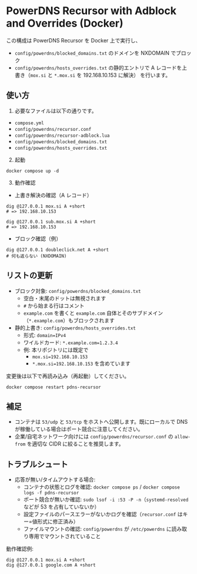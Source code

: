# PowerDNS Recursor with Adblock and Overrides (Docker)

この構成は PowerDNS Recursor を Docker 上で実行し、
- `config/powerdns/blocked_domains.txt` のドメインを NXDOMAIN でブロック
- `config/powerdns/hosts_overrides.txt` の静的エントリで A レコードを上書き（`mox.si` と `*.mox.si` を 192.168.10.153 に解決）
を行います。

## 使い方

1) 必要なファイルは以下の通りです。
- `compose.yml`
- `config/powerdns/recursor.conf`
- `config/powerdns/recursor-adblock.lua`
- `config/powerdns/blocked_domains.txt`
- `config/powerdns/hosts_overrides.txt`

2) 起動

```
docker compose up -d
```

3) 動作確認

- 上書き解決の確認（A レコード）

```
dig @127.0.0.1 mox.si A +short
# => 192.168.10.153

dig @127.0.0.1 sub.mox.si A +short
# => 192.168.10.153
```

- ブロック確認（例）

```
dig @127.0.0.1 doubleclick.net A +short
# 何も返らない (NXDOMAIN)
```

## リストの更新

- ブロック対象: `config/powerdns/blocked_domains.txt`
  - 空白・末尾のドットは無視されます
  - `#` から始まる行はコメント
  - `example.com` を書くと `example.com` 自体とそのサブドメイン（`*.example.com`）もブロックされます
- 静的上書き: `config/powerdns/hosts_overrides.txt`
  - 形式: `domain=IPv4`
  - ワイルドカード: `*.example.com=1.2.3.4`
  - 例: 本リポジトリには既定で
    - `mox.si=192.168.10.153`
    - `*.mox.si=192.168.10.153`
    を含めています

変更後は以下で再読み込み（再起動）してください。

```
docker compose restart pdns-recursor
```

## 補足

- コンテナは `53/udp` と `53/tcp` をホストへ公開します。既にローカルで DNS が稼働している場合はポート競合に注意してください。
- 企業/自宅ネットワーク向けには `config/powerdns/recursor.conf` の `allow-from` を適切な CIDR に絞ることを推奨します。

## トラブルシュート

- 応答が無い/タイムアウトする場合:
  - コンテナの状態とログを確認: `docker compose ps` / `docker compose logs -f pdns-recursor`
  - ポート競合が無いか確認: `sudo lsof -i :53 -P -n`（`systemd-resolved` などが 53 を占有していないか）
  - 設定ファイルのパースエラーがないかログを確認（`recursor.conf` はキー=値形式に修正済み）
  - ファイルマウントの確認: `config/powerdns` が `/etc/powerdns` に読み取り専用でマウントされていること

動作確認例:

```
dig @127.0.0.1 mox.si A +short
dig @127.0.0.1 google.com A +short
```
